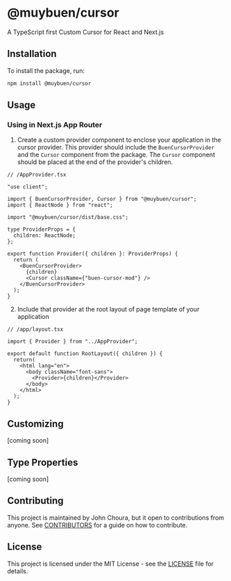 # @muybuen/cursor

A TypeScript first Custom Cursor for React and Next.js

## Installation

To install the package, run:

```bash
npm install @muybuen/cursor
```

## Usage

### Using in Next.js App Router

1. Create a custom provider component to enclose your application in the cursor provider. This provider should include the `BuenCursorProvider` and the `Cursor` component from the package. The `Cursor` component should be placed at the end of the provider's children.

```tsx
// /AppProvider.tsx

"use client";

import { BuenCursorProvider, Cursor } from "@muybuen/cursor";
import { ReactNode } from "react";

import "@muybuen/cursor/dist/base.css";

type ProviderProps = {
  children: ReactNode;
};

export function Provider({ children }: ProviderProps) {
  return (
    <BuenCursorProvider>
      {children}
      <Cursor className={"buen-cursor-mod"} />
    </BuenCursorProvider>
  );
}
```

2. Include that provider at the root layout of page template of your application

```tsx
// /app/layout.tsx

import { Provider } from "../AppProvider";

export default function RootLayout({ children }) {
  return(
    <html lang="en">
      <body className="font-sans">
        <Provider>{children}</Provider>
      </body>
    </html>
  );
}
```

## Customizing

[coming soon]

## Type Properties

[coming soon]

## Contributing

This project is maintained by John Choura, but it open to contributions from anyone. See [CONTRIBUTORS](https://github.com/johnchourajr/buen-cursor/blob/main/CONTRIBUTORS.md) for a guide on how to contribute.

## License

This project is licensed under the MIT License - see the [LICENSE](https://github.com/johnchourajr/buen-cursor/blob/main/LICENSE) file for details.
